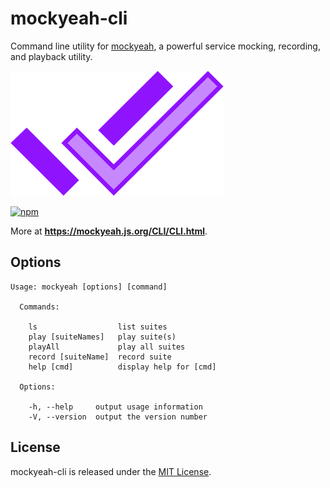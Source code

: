 # mockyeah-cli

Command line utility for [mockyeah](https://github.com/mockyeah/mockyeah),
a powerful service mocking, recording, and playback utility.

<img src="https://raw.githubusercontent.com/mockyeah/mockyeah/master/packages/mockyeah-docs/book/images/logo/mockyeah-600.png" height="200" />

[![npm](https://img.shields.io/npm/v/mockyeah-cli.svg)](https://www.npmjs.com/package/mockyeah-cli)

More at **https://mockyeah.js.org/CLI/CLI.html**.

## Options

```
Usage: mockyeah [options] [command]

  Commands:

    ls                  list suites
    play [suiteNames]   play suite(s)
    playAll             play all suites
    record [suiteName]  record suite
    help [cmd]          display help for [cmd]

  Options:

    -h, --help     output usage information
    -V, --version  output the version number
```

## License

mockyeah-cli is released under the [MIT License](https://opensource.org/licenses/MIT).
